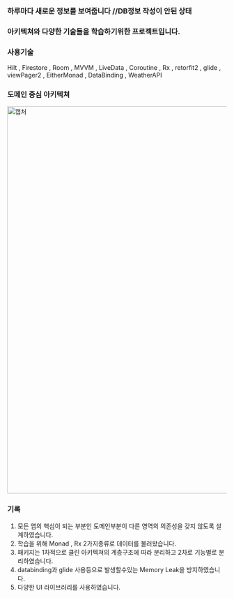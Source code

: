 ### 하루마다 새로운 정보를 보여줍니다 //DB정보 작성이 안된 상태
### 아키텍쳐와 다양한 기술들을 학습하기위한 프로젝트입니다.

### 사용기술
Hilt , Firestore , Room , MVVM , LiveData , Coroutine , Rx , retorfit2 , glide , viewPager2 , EitherMonad , DataBinding , WeatherAPI


### 도메인 중심 아키텍쳐
<img width="887" alt="캡처" src="https://user-images.githubusercontent.com/65164183/119759889-ff98f500-bee3-11eb-8d9c-7516f9336a80.PNG">

### 기록
1. 모든 앱의 핵심이 되는 부분인 도메인부분이 다른 영역의 의존성을 갖지 않도록 설계하였습니다.
2. 학습을 위해 Monad , Rx  2가지종류로 데이터를 불러왔습니다.
3. 패키지는 1차적으로 클린 아키텍쳐의 계층구조에 따라 분리하고 2차로 기능별로 분리하였습니다.
4. databinding과 glide 사용등으로 발생할수있는 Memory Leak을 방지하였습니다.
5. 다양한 UI 라이브러리를 사용하였습니다.
